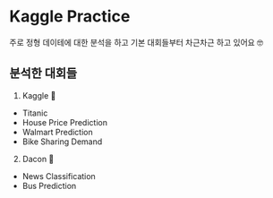 # Kaggle Practice
주로 정형 데이테에 대한 분석을 하고 기본 대회들부터 차근차근 하고 있어요 🤓

## 분석한 대회들
1) Kaggle 👋
- Titanic
- House Price Prediction
- Walmart Prediction
- Bike Sharing Demand

2) Dacon 👋
- News Classification
- Bus Prediction
